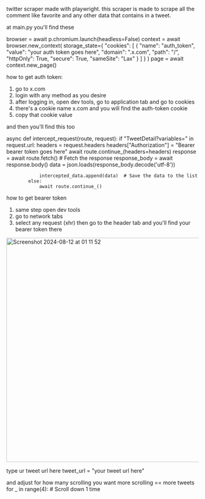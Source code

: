 twitter scraper made with playwright. this scraper is made to scrape all the comment like favorite and any other data that contains in a tweet.

at main.py you'll find these

browser = await p.chromium.launch(headless=False)
        context = await browser.new_context(
            storage_state={
                "cookies": [
                    {
                        "name": "auth_token",
                        "value": "your auth token goes here",
                        "domain": ".x.com",
                        "path": "/",
                        "httpOnly": True,
                        "secure": True,
                        "sameSite": "Lax"
                    }
                ]
            }
        )
        page = await context.new_page()

how to get auth token:
1. go to x.com
2. login with any method as you desire
3. after logging in, open dev tools, go to application tab and go to cookies
4. there's a cookie name x.com and you will find the auth-token cookie
5. copy that cookie value

and then you'll find this too

async def intercept_request(route, request):
            if "TweetDetail?variables=" in request.url:
                headers = request.headers
                headers["Authorization"] = "Bearer bearer token goes here"
                await route.continue_(headers=headers)
                response = await route.fetch()  # Fetch the response
                response_body = await response.body()
                data = json.loads(response_body.decode('utf-8'))

                intercepted_data.append(data)  # Save the data to the list
            else:
                await route.continue_()

how to get bearer token
1. same step open dev tools
2. go to network tabs
3. select any request (xhr) then go to the header tab and you'll find your bearer token there
<img width="586" alt="Screenshot 2024-08-12 at 01 11 52" src="https://github.com/user-attachments/assets/55491283-3aa4-4702-8b2f-32c817004987">

type ur tweet url here
tweet_url = "your tweet url here"

and adjust for how many scrolling you want more scrolling == more tweets
for _ in range(4):  # Scroll down 1 time
